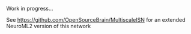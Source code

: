 Work in progress...

See https://github.com/OpenSourceBrain/MultiscaleISN for an extended NeuroML2 version of this network
